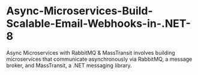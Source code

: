 # Async-Microservices-Build-Scalable-Email-Webhooks-in-.NET-8
Async Microservices with RabbitMQ &amp; MassTransit involves building microservices that communicate asynchronously via RabbitMQ, a message broker, and MassTransit, a .NET messaging library. 
